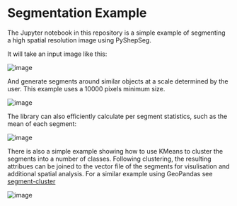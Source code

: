 # Segmentation Example
The Jupyter notebook in this repository is a simple example of segmenting a high spatial resolution image using PyShepSeg.

It will take an input image like this:

![image](https://user-images.githubusercontent.com/1754742/188751952-9925255d-a2b6-4748-a1df-778e1e742333.png)

And generate segments around similar objects at a scale determined by the user. This example uses a 10000 pixels minimum size.

![image](https://user-images.githubusercontent.com/1754742/188752052-4fd9187a-445f-4cb8-9c0b-d9977fec5556.png)

The library can also efficiently calculate per segment statistics, such as the mean of each segment:

![image](https://user-images.githubusercontent.com/1754742/188752082-b2e3c821-e2cc-437f-8ab4-92a7b9bf35b3.png)


There is also a simple example showing how to use KMeans to cluster the segments into a number of classes. Following clustering, the resulting attribues can be joined to the vector file of the segments for visulisation and additional spatial analysis. For a similar example using GeoPandas see [segment-cluster](https://github.com/petescarth/segment-cluster)

![image](https://github.com/petescarth/segmentation-example/blob/main/linkingKmeansClusters.gif)


